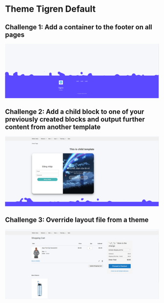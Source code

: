 # Theme Tigren Default
## Challenge 1: Add a container to the footer on all pages
![img.png](img.png)
## Challenge 2: Add a child block to one of your previously created blocks and output further content from another template
![img_1.png](img_1.png)
## Challenge 3: Override layout file from a theme
![img_2.png](img_2.png)

